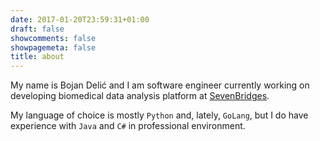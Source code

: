 ```yaml
---
date: 2017-01-20T23:59:31+01:00
draft: false
showcomments: false
showpagemeta: false
title: about
---
```


My name is Bojan Delić and I am software engineer currently working on 
developing biomedical data analysis platform at 
[SevenBridges](https://sevenbridges.com).

My language of choice is mostly `Python` and, lately, `GoLang`, but I do have
experience with `Java` and `C#` in professional environment.
